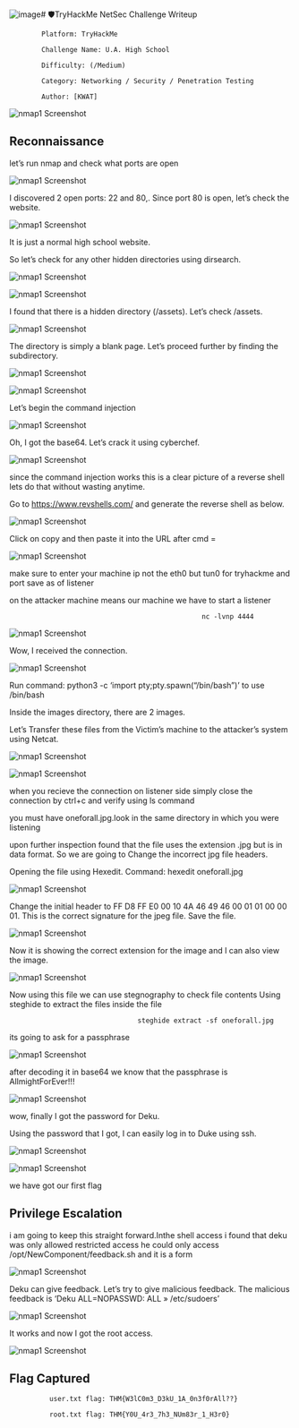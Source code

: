 ![image](https://github.com/user-attachments/assets/2ff3f86c-675f-4b12-bc87-98a89ee66ad5)#  🛡️TryHackMe NetSec Challenge Writeup

            Platform: TryHackMe

            Challenge Name: U.A. High School

            Difficulty: (/Medium)

            Category: Networking / Security / Penetration Testing

            Author: [KWAT]

  ![nmap1 Screenshot](./Screenshot%20(147).png)

  ## Reconnaissance ##
  let’s run nmap and check what ports are open
  
  ![nmap1 Screenshot](./Screenshot%20(147).png)

  I discovered 2 open ports: 22 and 80,. Since port 80 is open, let’s check the website.

  ![nmap1 Screenshot](./Screenshot%20(147).png)


It is just a normal high school website.

So let’s check for any other hidden directories using dirsearch.


![nmap1 Screenshot](./Screenshot%20(147).png)

![nmap1 Screenshot](./Screenshot%20(147).png)

I found that there is a hidden directory (/assets). Let’s check /assets.

![nmap1 Screenshot](./Screenshot%20(147).png)

The directory is simply a blank page. Let’s proceed further by finding the subdirectory.

![nmap1 Screenshot](./Screenshot%20(147).png)

![nmap1 Screenshot](./Screenshot%20(147).png)

Let’s begin the command injection

![nmap1 Screenshot](./Screenshot%20(147).png)

 Oh, I got the base64. Let’s crack it using cyberchef.

 ![nmap1 Screenshot](./Screenshot%20(147).png)

 since the command injection works this is a clear picture of a reverse shell lets do that without wasting anytime.

 Go to https://www.revshells.com/ and generate the reverse shell as below.

![nmap1 Screenshot](./Screenshot%20(147).png)

Click on copy and then paste it into the URL after cmd = 


![nmap1 Screenshot](./Screenshot%20(147).png)

make sure to enter your machine ip not the eth0 but tun0 for tryhackme and port save as of listener

on the attacker machine means our machine we have to start a listener

                                                    nc -lvnp 4444

 ![nmap1 Screenshot](./Screenshot%20(147).png)

 Wow, I received the connection.

  ![nmap1 Screenshot](./Screenshot%20(147).png)

Run command: python3 -c ‘import pty;pty.spawn(“/bin/bash”)’ to use /bin/bash

Inside the images directory, there are 2 images.

Let’s Transfer these files from the Victim’s machine to the attacker’s system using Netcat.

  ![nmap1 Screenshot](./Screenshot%20(147).png)

  ![nmap1 Screenshot](./Screenshot%20(147).png)

when you recieve the connection on listener side simply close the connection by ctrl+c and verify using ls command

you must have oneforall.jpg.look in the same directory in which you were listening

upon further inspection found that the file uses the extension .jpg but is in data format. So we are going to Change the incorrect jpg file headers.

Opening the file using Hexedit. Command: hexedit oneforall.jpg

  ![nmap1 Screenshot](./Screenshot%20(147).png)

Change the initial header to FF D8 FF E0 00 10 4A 46 49 46 00 01 01 00 00 01. This is the correct signature for the jpeg file. Save the file.

  ![nmap1 Screenshot](./Screenshot%20(147).png)

Now it is showing the correct extension for the image and I can also view the image.

  ![nmap1 Screenshot](./Screenshot%20(147).png)

Now using this file we can use stegnography to check file contents Using steghide to extract the files inside the file

                                    steghide extract -sf oneforall.jpg

its going to ask for a passphrase

  ![nmap1 Screenshot](./Screenshot%20(147).png)

after decoding it in base64 we know that the passphrase is AllmightForEver!!!

  ![nmap1 Screenshot](./Screenshot%20(147).png)

 wow, finally I got the password for Deku.

Using the password that I got, I can easily log in to Duke using ssh.

  ![nmap1 Screenshot](./Screenshot%20(147).png)
  
  ![nmap1 Screenshot](./Screenshot%20(147).png)

  we have got our first flag




  ## Privilege Escalation ##

i am going to keep this straight forward.Inthe shell access i found that deku was only allowed restricted access
he could only access /opt/NewComponent/feedback.sh and it is a form

   ![nmap1 Screenshot](./Screenshot%20(147).png)

Deku can give feedback. Let’s try to give malicious feedback. The malicious feedback is ‘Deku ALL=NOPASSWD: ALL » /etc/sudoers’

 ![nmap1 Screenshot](./Screenshot%20(147).png)

It works and now I got the root access.


 ![nmap1 Screenshot](./Screenshot%20(147).png)


 ## Flag Captured ##
 
              user.txt flag: THM{W3lC0m3_D3kU_1A_0n3f0rAll??}

              root.txt flag: THM{Y0U_4r3_7h3_NUm83r_1_H3r0}




  

    









 




  
  
